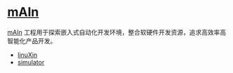 # [mAIn](https://github.com/qitas/mAIn) 

[mAIn](https://github.com/qitas/mAIn) 工程用于探索嵌入式自动化开发环境，整合软硬件开发资源，追求高效率高智能化产品开发。


- [linuXin](https://github.com/Qitas/linuXin) 
- [simulator](https://github.com/Qitas/simulator) 


